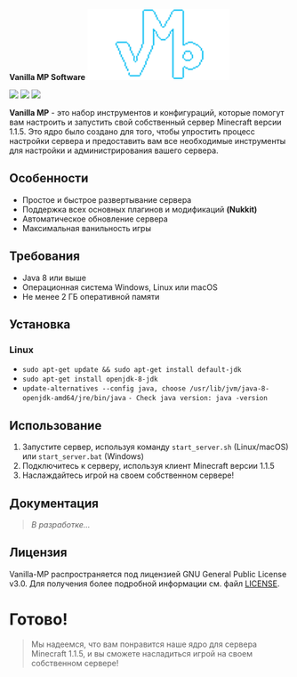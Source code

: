 **Vanilla MP Software** ![](assets/vmp.png)

![](https://img.shields.io/badge/Fork-Nukkit-blue) ![](https://img.shields.io/badge/Release-1.0-green) ![](https://img.shields.io/badge/issues-500-yellow)

**Vanilla MP** - это набор инструментов и конфигураций, которые помогут вам настроить и запустить свой собственный сервер Minecraft версии 1.1.5. Это ядро было создано для того, чтобы упростить процесс настройки сервера и предоставить вам все необходимые инструменты для настройки и администрирования вашего сервера.

## Особенности

* Простое и быстрое развертывание сервера
* Поддержка всех основных плагинов и модификаций **(Nukkit)**
* Автоматическое обновление сервера
* Максимальная ванильность игры

## Требования

* Java 8 или выше
* Операционная система Windows, Linux или macOS
* Не менее 2 ГБ оперативной памяти

## Установка

### **Linux**
- `sudo apt-get update && sudo apt-get install default-jdk`
- `sudo apt-get install openjdk-8-jdk`
- `update-alternatives --config java, choose /usr/lib/jvm/java-8-openjdk-amd64/jre/bin/java`
`- Check java version: java -version`

## Использование

1. Запустите сервер, используя команду `start_server.sh` (Linux/macOS) или `start_server.bat` (Windows)
2. Подключитесь к серверу, используя клиент Minecraft версии 1.1.5
3. Наслаждайтесь игрой на своем собственном сервере!

## Документация

> *В разработке...*

## Лицензия

Vanilla-MP распространяется под лицензией GNU General Public License v3.0. Для получения более подробной информации см. файл [LICENSE](LICENSE).

# Готово!

> Мы надеемся, что вам понравится наше ядро для сервера Minecraft 1.1.5, и вы сможете насладиться игрой на своем собственном сервере!
